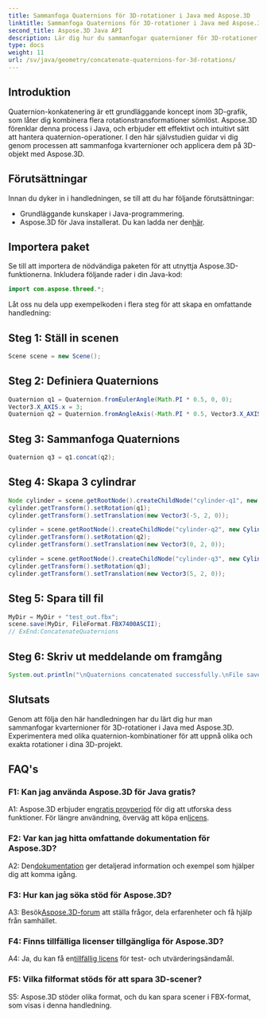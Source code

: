 ```yaml
---
title: Sammanfoga Quaternions för 3D-rotationer i Java med Aspose.3D
linktitle: Sammanfoga Quaternions för 3D-rotationer i Java med Aspose.3D
second_title: Aspose.3D Java API
description: Lär dig hur du sammanfogar quaternioner för 3D-rotationer i Java med Aspose.3D. Följ vår steg-för-steg-guide för sömlösa animationstransformationer.
type: docs
weight: 11
url: /sv/java/geometry/concatenate-quaternions-for-3d-rotations/
---
```

## Introduktion

Quaternion-konkatenering är ett grundläggande koncept inom 3D-grafik, som låter dig kombinera flera rotationstransformationer sömlöst. Aspose.3D förenklar denna process i Java, och erbjuder ett effektivt och intuitivt sätt att hantera quaternion-operationer. I den här självstudien guidar vi dig genom processen att sammanfoga kvarternioner och applicera dem på 3D-objekt med Aspose.3D.

## Förutsättningar

Innan du dyker in i handledningen, se till att du har följande förutsättningar:

- Grundläggande kunskaper i Java-programmering.
- Aspose.3D för Java installerat. Du kan ladda ner den[här](https://releases.aspose.com/3d/java/).

## Importera paket

Se till att importera de nödvändiga paketen för att utnyttja Aspose.3D-funktionerna. Inkludera följande rader i din Java-kod:

```java
import com.aspose.threed.*;
```

Låt oss nu dela upp exempelkoden i flera steg för att skapa en omfattande handledning:

## Steg 1: Ställ in scenen

```java
Scene scene = new Scene();
```

## Steg 2: Definiera Quaternions

```java
Quaternion q1 = Quaternion.fromEulerAngle(Math.PI * 0.5, 0, 0);
Vector3.X_AXIS.x = 3;
Quaternion q2 = Quaternion.fromAngleAxis(-Math.PI * 0.5, Vector3.X_AXIS);
```

## Steg 3: Sammanfoga Quaternions

```java
Quaternion q3 = q1.concat(q2);
```

## Steg 4: Skapa 3 cylindrar

```java
Node cylinder = scene.getRootNode().createChildNode("cylinder-q1", new Cylinder(0.1, 1, 2));
cylinder.getTransform().setRotation(q1);
cylinder.getTransform().setTranslation(new Vector3(-5, 2, 0));
```

```java
cylinder = scene.getRootNode().createChildNode("cylinder-q2", new Cylinder(0.1, 1, 2));
cylinder.getTransform().setRotation(q2);
cylinder.getTransform().setTranslation(new Vector3(0, 2, 0));
```

```java
cylinder = scene.getRootNode().createChildNode("cylinder-q3", new Cylinder(0.1, 1, 2));
cylinder.getTransform().setRotation(q3);
cylinder.getTransform().setTranslation(new Vector3(5, 2, 0));
```

## Steg 5: Spara till fil

```java
MyDir = MyDir + "test_out.fbx";
scene.save(MyDir, FileFormat.FBX7400ASCII);
// ExEnd:ConcatenateQuaternions
```

## Steg 6: Skriv ut meddelande om framgång

```java
System.out.println("\nQuaternions concatenated successfully.\nFile saved at " + MyDir);
```

## Slutsats

Genom att följa den här handledningen har du lärt dig hur man sammanfogar kvarternioner för 3D-rotationer i Java med Aspose.3D. Experimentera med olika quaternion-kombinationer för att uppnå olika och exakta rotationer i dina 3D-projekt.

## FAQ's

### F1: Kan jag använda Aspose.3D för Java gratis?

 A1: Aspose.3D erbjuder en[gratis provperiod](https://releases.aspose.com/) för dig att utforska dess funktioner. För längre användning, överväg att köpa en[licens](https://purchase.aspose.com/buy).

### F2: Var kan jag hitta omfattande dokumentation för Aspose.3D?

 A2: Den[dokumentation](https://reference.aspose.com/3d/java/) ger detaljerad information och exempel som hjälper dig att komma igång.

### F3: Hur kan jag söka stöd för Aspose.3D?

 A3: Besök[Aspose.3D-forum](https://forum.aspose.com/c/3d/18) att ställa frågor, dela erfarenheter och få hjälp från samhället.

### F4: Finns tillfälliga licenser tillgängliga för Aspose.3D?

 A4: Ja, du kan få en[tillfällig licens](https://purchase.aspose.com/temporary-license/) för test- och utvärderingsändamål.

### F5: Vilka filformat stöds för att spara 3D-scener?

S5: Aspose.3D stöder olika format, och du kan spara scener i FBX-format, som visas i denna handledning.